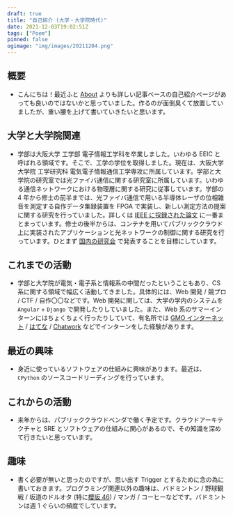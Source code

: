 ```yaml
---
draft: true
title: "自己紹介 (大学・大学院時代)"
date: 2021-12-03T19:02:51Z
tags: ["Poem"]
pinned: false
ogimage: "img/images/20211204.png"
---
```


## 概要

- こんにちは！最近ふと [About](https://haytok.jp/about/) よりも詳しい記事ベースの自己紹介ページがあっても良いのではないかと思っていました。作るのが面倒臭くて放置していましたが、重い腰を上げて書いていきたいと思います。

## 大学と大学院関連

- 学部は大阪大学 工学部 電子情報工学科を卒業しました。いわゆる EEIC と呼ばれる領域です。そこで、工学の学位を取得しました。現在は、大阪大学大学院 工学研究科 電気電子情報通信工学専攻に所属しています。学部と大学院の研究室では光ファイバ通信に関する研究室に所属しています。いわゆる通信ネットワークにおける物理層に関する研究に従事しています。学部の 4 年から修士の前半までは、光ファイバ通信で用いる半導体レーザの位相雑音を測定する自作データ集録装置を FPGA で実装し、新しい測定方法の提案に関する研究を行っていました。詳しくは [IEEE に採録された論文](https://ieeexplore.ieee.org/abstract/document/9506889) に一番まとまっています。修士の後半からは、コンテナを用いてパブリッククラウド上に実装されたアプリケーションと光ネットワークの制御に関する研究を行っています。ひとまず [国内の研究会](https://www.ieice.org/ken/paper/20220128fC7Q/) で発表することを目標にしています。

## これまでの活動

- 学部と大学院が電気・電子系と情報系の中間だったということもあり、CS 系に関する領域で幅広く活動してきました。具体的には、Web 開発 / 競プロ / CTF / 自作〇〇などです。Web 開発に関しては、大学の学内のシステムを `Angular` + `Django` で開発したりしていました。また、Web 系のサマーインターンにはちょくちょく行ったりしていて、有名所では [GMO インターネット](https://www.gmo.jp/) / [はてな](https://hatenacorp.jp/) / [Chatwork](https://go.chatwork.com/ja/) などでインターンをした経験があります。

## 最近の興味

- 身近に使っているソフトウェアの仕組みに興味があります。最近は、`CPython` のソースコードリーディングを行っています。

## これからの活動

- 来年からは、パブリッククラウドベンダで働く予定です。クラウドアーキテクチャと SRE とソフトウェアの仕組みに関心があるので、その知識を深めて行きたいと思っています。

## 趣味

- 書く必要が無いと思ったのですが、思い出す Trigger とするために念の為に書いておきます。プログラミング関連以外の趣味は、バドミントン / 野球観戦 / 坂道のドルオタ (特に[櫻坂 46](https://sakurazaka46.com/s/s46/?ima=1126)) / マンガ / コーヒーなどです。バドミントンは週 1 ぐらいの頻度でしています。
<!-- また、櫻坂の[藤吉夏鈴ちゃん](https://sakurazaka46.com/s/s46/artist/47?ima=0000&link=ROBO004)は非常に尊いです🤞 -->
